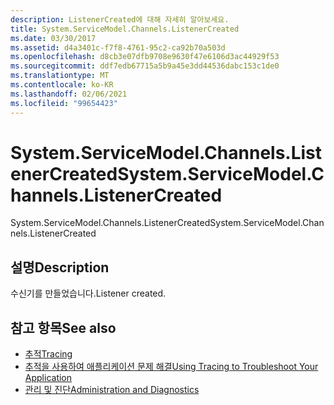 ```yaml
---
description: ListenerCreated에 대해 자세히 알아보세요.
title: System.ServiceModel.Channels.ListenerCreated
ms.date: 03/30/2017
ms.assetid: d4a3401c-f7f8-4761-95c2-ca92b70a503d
ms.openlocfilehash: d8cb3e07dfb9708e9630f47e6106d3ac44929f53
ms.sourcegitcommit: ddf7edb67715a5b9a45e3dd44536dabc153c1de0
ms.translationtype: MT
ms.contentlocale: ko-KR
ms.lasthandoff: 02/06/2021
ms.locfileid: "99654423"
---
```

# <a name="systemservicemodelchannelslistenercreated"></a><span data-ttu-id="bce52-103">System.ServiceModel.Channels.ListenerCreated</span><span class="sxs-lookup"><span data-stu-id="bce52-103">System.ServiceModel.Channels.ListenerCreated</span></span>

<span data-ttu-id="bce52-104">System.ServiceModel.Channels.ListenerCreated</span><span class="sxs-lookup"><span data-stu-id="bce52-104">System.ServiceModel.Channels.ListenerCreated</span></span>  
  
## <a name="description"></a><span data-ttu-id="bce52-105">설명</span><span class="sxs-lookup"><span data-stu-id="bce52-105">Description</span></span>  

 <span data-ttu-id="bce52-106">수신기를 만들었습니다.</span><span class="sxs-lookup"><span data-stu-id="bce52-106">Listener created.</span></span>  
  
## <a name="see-also"></a><span data-ttu-id="bce52-107">참고 항목</span><span class="sxs-lookup"><span data-stu-id="bce52-107">See also</span></span>

- [<span data-ttu-id="bce52-108">추적</span><span class="sxs-lookup"><span data-stu-id="bce52-108">Tracing</span></span>](index.md)
- [<span data-ttu-id="bce52-109">추적을 사용하여 애플리케이션 문제 해결</span><span class="sxs-lookup"><span data-stu-id="bce52-109">Using Tracing to Troubleshoot Your Application</span></span>](using-tracing-to-troubleshoot-your-application.md)
- [<span data-ttu-id="bce52-110">관리 및 진단</span><span class="sxs-lookup"><span data-stu-id="bce52-110">Administration and Diagnostics</span></span>](../index.md)
